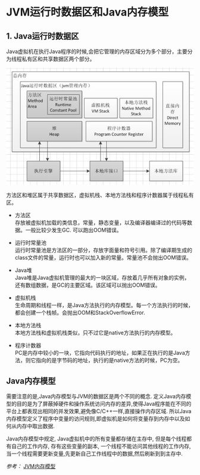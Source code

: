 # JVM运行时数据区和Java内存模型

## 1. Java运行时数据区

Java虚拟机在执行Java程序的时候,会把它管理的内存区域分为多个部分，主要分为线程私有区和共享数据区两个部分。

![JVM](../image/java_memory_model.jpg)

方法区和堆区属于共享数据区，虚拟机栈、本地方法栈和程序计数器属于线程私有区。

- 方法区</br>
存放被虚拟机加载的类信息，常量，静态变量，以及编译器编译过的代码等数据。一般比较少发生GC. 可以跑出OOM错误。

- 运行时常量池</br>
运行时常量池是方法区的一部分，存放字面量和符号引用。除了编译期生成的class文件的常量，运行时也可以加入新的常量。常量池不会抛出OOM错误。

- Java堆</br>
Java堆是Java虚拟机管理的最大的一块区域，存放着几乎所有对象的实例，还有数组数据，是GC的主要区域。该区域可以抛出OOM错误。

- 虚拟机栈</br>
生命周期和线程一样，是Java方法执行的内存模型。每一个方法执行的时候，都会创建一个栈帧。会抛出OOM和StackOverflowError.

- 本地方法栈</br>
本地方法栈和虚拟机栈类似，只不过它是native方法执行的内存模型。

- 程序计数器</br>
PC是内存中较小的一块，它指向代码执行的地址，如果正在执行的是Java方法，则它指向的是字节码的地址，执行的是native方法的时候，PC为空。

## Java内存模型

需要注意的是,Java内存模型与JVM的数据区是两个不同的概念. 定义Java内存模型的目的是为了屏蔽掉硬件和操作系统访问内存的差异,使得Java程序能在不同的平台上都表现出相同的并发效果,避免像C/C++一样,直接操作内存区域. 所以Java内存模型定义了程序中变量的访问规则,即虚拟机是如何将变量存到内存中以及如何从内存中取出数据. 

Java内存模型中规定, Java虚拟机中的所有变量都存储在主存中, 但是每个线程都有自己的工作内存, 存有这些变量的副本, 一个线程不能访问其他线程的工作内存, 当一个线程需要更新变量,先更新自己工作线程中的数据,然后刷新到到主存中.

*参考：* [JVM内存模型](http://gityuan.com/2016/01/09/java-memory/)
